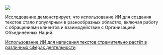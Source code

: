 <!--2025-03-03 14:40:32-->
<div class="yb">
  <div class="rss smaller1 habr"><img src="https://habrastorage.org/getpro/habr/upload_files/592/f6b/e3d/592f6be3d7003626e50c2cd522aadded.png" /><p>Исследование демонстрирует, что использование ИИ для создания текстов стало популярным в разнообразных областях, включая работу с обращениями клиентов и взаимодействие с Организацией Объединённых Наций.</p><p></p> <a... <br><a class="light" href="https://habr.com/ru/companies/bothub/news/887506/?utm_source=habrahabr&utm_medium=rss&utm_campaign=887506">Использование ИИ для написания текстов стремительно растёт в различных сферах деятельности</a></div>
</div>
